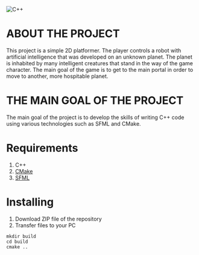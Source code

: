 ![C++](https://img.shields.io/badge/c++-%2300599C.svg?style=for-the-badge&logo=c%2B%2B&logoColor=white)
# ABOUT THE PROJECT
This project is a simple 2D platformer.
The player controls a robot with artificial intelligence that was developed on an unknown planet. The planet is inhabited by many intelligent creatures that stand in the way of the game character.
The main goal of the game is to get to the main portal in order to move to another, more hospitable planet.

 # THE MAIN GOAL OF THE PROJECT
The main goal of the project is to develop the skills of writing C++ code using various technologies such as SFML and CMake.

 # Requirements
 1. C++
 2. [CMake](https://cmake.org/)
 3. [SFML](https://www.sfml-dev.org/)

 # Installing
 1. Download ZIP file of the repository
 2. Transfer files to your PC
 ```
 mkdir build
 cd build
 cmake ..
 ```
